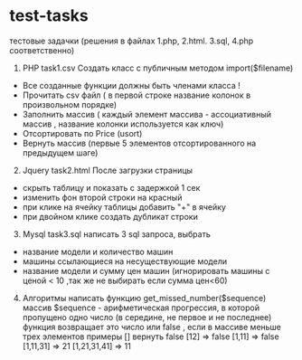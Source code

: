 # test-tasks
тестовые задачки (решения в файлах 1.php, 2.html. 3.sql, 4.php соответственно)
1.  PHP task1.csv
Создать класс с публичным методом import($filename) 
- Все созданные функции должны быть членами класса !
- Прочитать csv файл  ( в первой строке название колонок в произвольном порядке)
- Заполнить массив ( каждый элемент массива - ассоциативный массив , название колонки используется как ключ)
- Отсортировать по Price (usort)
- Вернуть массив (первые 5 элементов отсортированного на предыдущем шаге)

2. Jquery task2.html
После загрузки страницы 
- скрыть таблицу и  показать с задержкой 1 сек
- изменить фон второй строки на красный
- при клике на ячейку таблицы добавить "+" в ячейку
- при двойном клике создать дубликат строки

3. Mysql task3.sql
написать 3 sql запроса, выбрать 
- название модели и количество машин
- машины ссылающиеся на несуществующие модели
- название модели и сумму цен машин (игнорировать машины с ценой < 10 ,так же не выбирать если сумма цен<60)

4. Алгоритмы
написать функцию get_missed_number($sequence)
массив $sequence - арифметическая прогрессия, в которой пропущено одно число (в середине, не первое и не последнее)
функция возвращает это число или false , если в массиве  меньше трех элементов
примеры
[] вернуть false 
[12] => false
[1,11] => false
[1,11,31] => 21
[1,21,31,41] => 11
